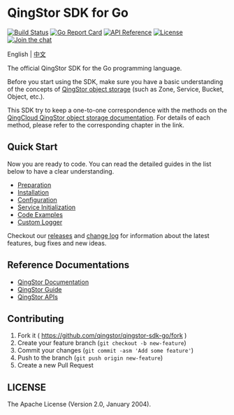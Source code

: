 # QingStor SDK for Go

[![Build Status](https://github.com/qingstor/qingstor-sdk-go/workflows/Unit%20Test/badge.svg?branch=master)](https://github.com/qingstor/qingstor-sdk-go/actions?query=workflow%3A%22Unit+Test%22)
[![Go Report Card](https://goreportcard.com/badge/github.com/qingstor/qingstor-sdk-go)](https://goreportcard.com/report/github.com/qingstor/qingstor-sdk-go)
[![API Reference](http://img.shields.io/badge/api-reference-green.svg)](http://docs.qingcloud.com/qingstor/)
[![License](http://img.shields.io/badge/license-apache%20v2-blue.svg)](https://github.com/qingstor/qingstor-sdk-go/blob/master/LICENSE)
[![Join the chat](https://img.shields.io/badge/chat-online-blue?style=flat&logo=zulip)](https://qingstor.zulipchat.com/join/hzmetiy4ftc63jktrbfatyct/)

English | [中文](README_zh-CN.md)

The official QingStor SDK for the Go programming language.

Before you start using the SDK, make sure you have a basic understanding of the concepts of [QingStor object storage](https://docs.qingcloud.com/qingstor/api/common/overview.html) (such as Zone, Service, Bucket, Object, etc.).

This SDK try to keep a one-to-one correspondence with the methods on the [QingCloud QingStor object storage documentation](https://docs.qingcloud.com/qingstor/api/). For details of each method, please refer to the corresponding chapter in the link.

## Quick Start

Now you are ready to code. You can read the detailed guides in the list below to have a clear understanding.

- [Preparation](./docs/prepare.md)
- [Installation](./docs/install.md)
- [Configuration](./docs/config.md)
- [Service Initialization](./docs/service.md)
- [Code Examples](./docs/examples.md)
- [Custom Logger](./docs/logger.md)

Checkout our [releases](https://github.com/qingstor/qingstor-sdk-go/releases) and [change log](./CHANGELOG.md) for information about the latest features, bug fixes and new ideas.

## Reference Documentations

- [QingStor Documentation](https://docs.qingcloud.com/qingstor/index.html)
- [QingStor Guide](https://docs.qingcloud.com/qingstor/guide/index.html)
- [QingStor APIs](https://docs.qingcloud.com/qingstor/api/index.html)

## Contributing

1. Fork it ( https://github.com/qingstor/qingstor-sdk-go/fork )
2. Create your feature branch (`git checkout -b new-feature`)
3. Commit your changes (`git commit -asm 'Add some feature'`)
4. Push to the branch (`git push origin new-feature`)
5. Create a new Pull Request

## LICENSE

The Apache License (Version 2.0, January 2004).
